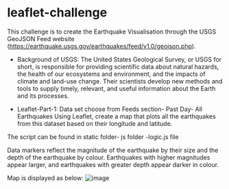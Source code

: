 # leaflet-challenge
This challenge is to create the Earthquake Visualisation through the USGS GeoJSON Feed website (https://earthquake.usgs.gov/earthquakes/feed/v1.0/geojson.php).
- Background of USGS:
The United States Geological Survey, or USGS for short, is responsible for providing scientific data about natural hazards, the health of our ecosystems and environment, and the impacts of climate and land-use change.
Their scientists develop new methods and tools to supply timely, relevant, and useful information about the Earth and its processes.

- Leaflet-Part-1:
Data set choose from Feeds section- Past Day- All Earthquakes
Using Leaflet, create a map that plots all the earthquakes from this dataset based on their longitude and latitude.

The script can be found in static folder- js folder -logic.js file

Data markers reflect the magnitude of the earthquake by their size and the depth of the earthquake by colour. 
Earthquakes with higher magnitudes appear larger, and earthquakes with greater depth appear darker in colour.

Map is displayed as below:
![image](https://github.com/Jean-Liang/leaflet-challenge/assets/160141138/3cd582e3-ed75-42b2-8b95-b73ebda18154)
